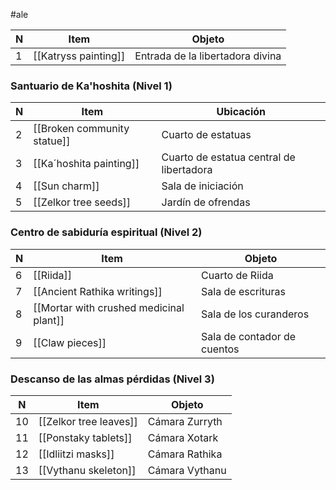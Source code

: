 #ale 

| N   | Item                 | Objeto                           |
| --- | -------------------- | -------------------------------- |
| 1   | [[Katryss painting]] | Entrada de la libertadora divina |
### Santuario de Ka'hoshita (Nivel 1)

| N   | Item                        | Ubicación                                |
| --- | --------------------------- | ---------------------------------------- |
| 2   | [[Broken community statue]] | Cuarto de estatuas                       |
| 3   | [[Ka´hoshita painting]]     | Cuarto de estatua central de libertadora |
| 4   | [[Sun charm]]               | Sala de iniciación                       |
| 5   | [[Zelkor tree seeds]]       | Jardín de ofrendas                       |
### Centro de sabiduría espiritual (Nivel 2)

| N   | Item                                    | Objeto                      |
| --- | --------------------------------------- | --------------------------- |
| 6   | [[Riida]]                               | Cuarto de Riida             |
| 7   | [[Ancient Rathika writings]]            | Sala de escrituras          |
| 8   | [[Mortar with crushed medicinal plant]] | Sala de los curanderos      |
| 9   | [[Claw pieces]]                         | Sala de contador de cuentos |
### Descanso de las almas pérdidas (Nivel 3)

| N   | Item                   | Objeto         |
| --- | ---------------------- | -------------- |
| 10  | [[Zelkor tree leaves]] | Cámara Zurryth |
| 11  | [[Ponstaky tablets]]   | Cámara Xotark  |
| 12  | [[Idliitzi masks]]     | Cámara Rathika |
| 13  | [[Vythanu skeleton]]   | Cámara Vythanu |
